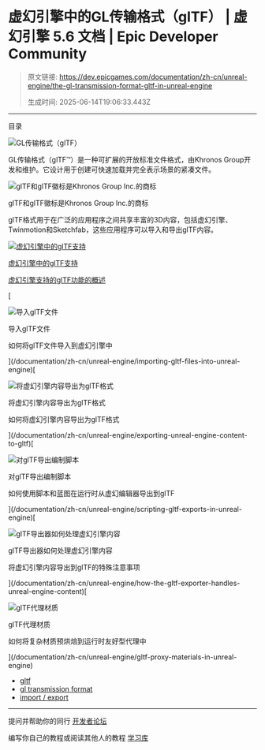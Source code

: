 # 虚幻引擎中的GL传输格式（glTF） | 虚幻引擎 5.6 文档 | Epic Developer Community

> 原文链接: https://dev.epicgames.com/documentation/zh-cn/unreal-engine/the-gl-transmission-format-gltf-in-unreal-engine
> 
> 生成时间: 2025-06-14T19:06:33.443Z

---

目录

![GL传输格式（glTF）](https://dev.epicgames.com/community/api/documentation/image/47de5ee0-a11e-4827-ae18-010978ac42c3?resizing_type=fill&width=1920&height=335)

GL传输格式（glTF™）是一种可扩展的开放标准文件格式，由Khronos Group开发和维护。它设计用于创建可快速加载并完全表示场景的紧凑文件。

![glTF和glTF徽标是Khronos Group Inc.的商标](https://d1iv7db44yhgxn.cloudfront.net/documentation/images/2a34e643-9d1e-4abf-ac5d-0d9d4528de90/gltf_170px_june16.png)

glTF和glTF徽标是Khronos Group Inc.的商标

glTF格式用于在广泛的应用程序之间共享丰富的3D内容，包括虚幻引擎、Twinmotion和Sketchfab，这些应用程序可以导入和导出glTF内容。

[](/documentation/zh-cn/unreal-engine/gltf-file-format-support-in-unreal-engine)

[![虚幻引擎中的glTF支持](https://d1iv7db44yhgxn.cloudfront.net/documentation/images/19c9501d-4f53-41f2-a1d1-7d0767e8f7fa/placeholder_topic.png)](/documentation/zh-cn/unreal-engine/gltf-file-format-support-in-unreal-engine)

[虚幻引擎中的glTF支持](/documentation/zh-cn/unreal-engine/gltf-file-format-support-in-unreal-engine)

[虚幻引擎支持的glTF功能的概述](/documentation/zh-cn/unreal-engine/gltf-file-format-support-in-unreal-engine)

[

![导入glTF文件](https://d1iv7db44yhgxn.cloudfront.net/documentation/images/7a1c7cd8-4de1-4e2e-a45e-6f8b65ea3774/placeholder_topic.png)

导入glTF文件

如何将glTF文件导入到虚幻引擎中





](/documentation/zh-cn/unreal-engine/importing-gltf-files-into-unreal-engine)[

![将虚幻引擎内容导出为glTF格式](https://d1iv7db44yhgxn.cloudfront.net/documentation/images/f60e16d9-8106-4e8e-a714-3f7b717543e3/placeholder_topic.png)

将虚幻引擎内容导出为glTF格式

如何将虚幻引擎内容导出为glTF格式





](/documentation/zh-cn/unreal-engine/exporting-unreal-engine-content-to-gltf)[

![对glTF导出编制脚本](https://d1iv7db44yhgxn.cloudfront.net/documentation/images/74a301fc-b031-407e-b1ab-26b72b93afa8/placeholder_topic.png)

对glTF导出编制脚本

如何使用脚本和蓝图在运行时从虚幻编辑器导出到glTF





](/documentation/zh-cn/unreal-engine/scripting-gltf-exports-in-unreal-engine)[

![glTF导出器如何处理虚幻引擎内容](https://d1iv7db44yhgxn.cloudfront.net/documentation/images/75bbc482-a423-4f6c-887b-998e69a78660/placeholder_topic.png)

glTF导出器如何处理虚幻引擎内容

将虚幻引擎内容导出到glTF的特殊注意事项





](/documentation/zh-cn/unreal-engine/how-the-gltf-exporter-handles-unreal-engine-content)[

![glTF代理材质](https://d1iv7db44yhgxn.cloudfront.net/documentation/images/694c38d0-78e7-4c58-88ae-97fcac583f09/placeholder_topic.png)

glTF代理材质

如何将复杂材质预烘焙到运行时友好型代理中





](/documentation/zh-cn/unreal-engine/gltf-proxy-materials-in-unreal-engine)

-   [gltf](https://dev.epicgames.com/community/search?query=gltf)
-   [gl transmission format](https://dev.epicgames.com/community/search?query=gl%20transmission%20format)
-   [import / export](https://dev.epicgames.com/community/search?query=import%20%2F%20export)

* * *

提问并帮助你的同行 [开发者论坛](https://forums.unrealengine.com/categories?tag=unreal-engine)

编写你自己的教程或阅读其他人的教程 [学习库](https://dev.epicgames.com/community/unreal-engine/learning)